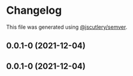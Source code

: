 # Changelog

This file was generated using [@jscutlery/semver](https://github.com/jscutlery/semver).

## 0.0.1-0 (2021-12-04)



## 0.0.1-0 (2021-12-04)
